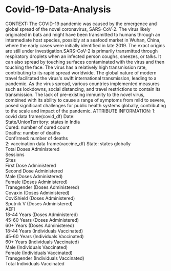 # Covid-19-Data-Analysis
CONTEXT: 
The COVID-19 pandemic was caused by the emergence and global spread of the novel coronavirus, SARS-CoV-2. 
The virus likely originated in bats and might have been transmitted to humans through an intermediate host 
species, possibly at a seafood market in Wuhan, China, where the early cases were initially identified in late 2019. 
The exact origins are still under investigation.SARS-CoV-2 is primarily transmitted through respiratory droplets 
when an infected person coughs, sneezes, or talks. It can also spread by touching surfaces contaminated with the 
virus and then touching the face. The virus has a relatively high transmission rate, contributing to its rapid spread 
worldwide. 
The global nature of modern travel facilitated the virus's swift international transmission, leading to a pandemic. 
As the virus spread, various countries implemented measures such as lockdowns, social distancing, and travel 
restrictions to contain its transmission. The lack of pre-existing immunity to the novel virus, combined with its 
ability to cause a range of symptoms from mild to severe, posed significant challenges for public health systems 
globally, contributing to the scale and impact of the pandemic. 
ATTRIBUTE INFORMATION: 
1: covid data frame(covid_df) 
Date:                      
State/UnionTerritory: states in India       
Cured: number of cured count                
Deaths: number of deaths               
Confirmed: number of deaths                
2: vaccination data frame(vaccine_df) 
State: states globally                                   
Total Doses Administered                
Sessions                                
Sites                                  
First Dose Administered                 
Second Dose Administered                
Male (Doses Administered)               
Female (Doses Administered)             
Transgender (Doses Administered)        
Covaxin (Doses Administered)           
CoviShield (Doses Administered)         
Sputnik V (Doses Administered)          
AEFI                                    
18-44 Years (Doses Administered)        
45-60 Years (Doses Administered)        
60+ Years (Doses Administered)          
18-44 Years (Individuals Vaccinated)     
45-60 Years (Individuals Vaccinated)     
60+ Years (Individuals Vaccinated)       
Male (Individuals Vaccinated)             
Female (Individuals Vaccinated)           
Transgender (Individuals Vaccinated)      
Total Individuals Vaccinated  
